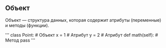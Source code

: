 ## Объект
Объект — структура данных, которая содержит атрибуты (переменные) и методы (функции).

'''
class Point: # Объект
    x = 1 # Атрибут
    y = 2 # Атрибут
    def math(self): # Метод
      pass
'''


